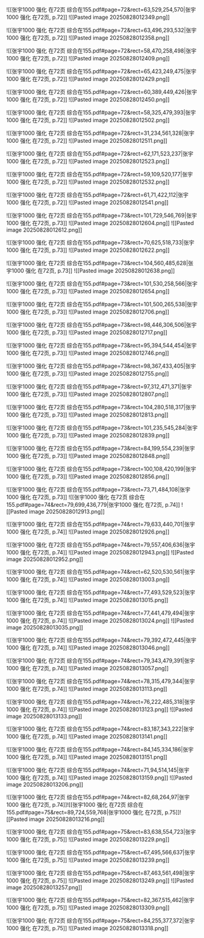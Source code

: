 ![[张宇1000 强化 在72页 综合在155.pdf#page=72&rect=63,529,254,570|张宇1000 强化 在72页, p.72]]
![[Pasted image 20250828012349.png]]


![[张宇1000 强化 在72页 综合在155.pdf#page=72&rect=63,496,293,532|张宇1000 强化 在72页, p.72]]
![[Pasted image 20250828012358.png]]


![[张宇1000 强化 在72页 综合在155.pdf#page=72&rect=58,470,258,498|张宇1000 强化 在72页, p.72]]
![[Pasted image 20250828012409.png]]


![[张宇1000 强化 在72页 综合在155.pdf#page=72&rect=65,423,249,475|张宇1000 强化 在72页, p.72]]
![[Pasted image 20250828012429.png]]


![[张宇1000 强化 在72页 综合在155.pdf#page=72&rect=60,389,449,426|张宇1000 强化 在72页, p.72]]
![[Pasted image 20250828012450.png]]


![[张宇1000 强化 在72页 综合在155.pdf#page=72&rect=58,325,479,393|张宇1000 强化 在72页, p.72]]
![[Pasted image 20250828012502.png]]


![[张宇1000 强化 在72页 综合在155.pdf#page=72&rect=31,234,561,328|张宇1000 强化 在72页, p.72]]
![[Pasted image 20250828012511.png]]


![[张宇1000 强化 在72页 综合在155.pdf#page=72&rect=62,171,523,237|张宇1000 强化 在72页, p.72]]
![[Pasted image 20250828012523.png]]


![[张宇1000 强化 在72页 综合在155.pdf#page=72&rect=59,109,520,177|张宇1000 强化 在72页, p.72]]
![[Pasted image 20250828012532.png]]


![[张宇1000 强化 在72页 综合在155.pdf#page=72&rect=61,71,422,112|张宇1000 强化 在72页, p.72]]
![[Pasted image 20250828012541.png]]


![[张宇1000 强化 在72页 综合在155.pdf#page=73&rect=101,729,546,769|张宇1000 强化 在72页, p.73]]
![[Pasted image 20250828012604.png]]
![[Pasted image 20250828012612.png]]

![[张宇1000 强化 在72页 综合在155.pdf#page=73&rect=70,625,518,733|张宇1000 强化 在72页, p.73]]
![[Pasted image 20250828012622.png]]


![[张宇1000 强化 在72页 综合在155.pdf#page=73&rect=104,560,485,628|张宇1000 强化 在72页, p.73]]
![[Pasted image 20250828012638.png]]


![[张宇1000 强化 在72页 综合在155.pdf#page=73&rect=101,530,258,566|张宇1000 强化 在72页, p.73]]
![[Pasted image 20250828012654.png]]


![[张宇1000 强化 在72页 综合在155.pdf#page=73&rect=101,500,265,538|张宇1000 强化 在72页, p.73]]
![[Pasted image 20250828012706.png]]


![[张宇1000 强化 在72页 综合在155.pdf#page=73&rect=98,446,306,506|张宇1000 强化 在72页, p.73]]
![[Pasted image 20250828012717.png]]


![[张宇1000 强化 在72页 综合在155.pdf#page=73&rect=95,394,544,454|张宇1000 强化 在72页, p.73]]
![[Pasted image 20250828012746.png]]


![[张宇1000 强化 在72页 综合在155.pdf#page=73&rect=98,367,433,405|张宇1000 强化 在72页, p.73]]
![[Pasted image 20250828012755.png]]


![[张宇1000 强化 在72页 综合在155.pdf#page=73&rect=97,312,471,371|张宇1000 强化 在72页, p.73]]
![[Pasted image 20250828012807.png]]


![[张宇1000 强化 在72页 综合在155.pdf#page=73&rect=104,280,518,317|张宇1000 强化 在72页, p.73]]
![[Pasted image 20250828012813.png]]


![[张宇1000 强化 在72页 综合在155.pdf#page=73&rect=101,235,545,284|张宇1000 强化 在72页, p.73]]
![[Pasted image 20250828012839.png]]


![[张宇1000 强化 在72页 综合在155.pdf#page=73&rect=84,199,554,239|张宇1000 强化 在72页, p.73]]
![[Pasted image 20250828012848.png]]


![[张宇1000 强化 在72页 综合在155.pdf#page=73&rect=100,108,420,199|张宇1000 强化 在72页, p.73]]
![[Pasted image 20250828012856.png]]


![[张宇1000 强化 在72页 综合在155.pdf#page=73&rect=73,71,484,108|张宇1000 强化 在72页, p.73]]
![[张宇1000 强化 在72页 综合在155.pdf#page=74&rect=79,699,436,779|张宇1000 强化 在72页, p.74]]
![[Pasted image 20250828012913.png]]


![[张宇1000 强化 在72页 综合在155.pdf#page=74&rect=79,633,440,701|张宇1000 强化 在72页, p.74]]
![[Pasted image 20250828012926.png]]


![[张宇1000 强化 在72页 综合在155.pdf#page=74&rect=79,557,406,636|张宇1000 强化 在72页, p.74]]
![[Pasted image 20250828012943.png]]
![[Pasted image 20250828012952.png]]

![[张宇1000 强化 在72页 综合在155.pdf#page=74&rect=62,520,530,561|张宇1000 强化 在72页, p.74]]
![[Pasted image 20250828013003.png]]

![[张宇1000 强化 在72页 综合在155.pdf#page=74&rect=77,493,529,523|张宇1000 强化 在72页, p.74]]
![[Pasted image 20250828013015.png]]


![[张宇1000 强化 在72页 综合在155.pdf#page=74&rect=77,441,479,494|张宇1000 强化 在72页, p.74]]
![[Pasted image 20250828013024.png]]
![[Pasted image 20250828013035.png]]

![[张宇1000 强化 在72页 综合在155.pdf#page=74&rect=79,392,472,445|张宇1000 强化 在72页, p.74]]
![[Pasted image 20250828013046.png]]


![[张宇1000 强化 在72页 综合在155.pdf#page=74&rect=79,343,479,391|张宇1000 强化 在72页, p.74]]
![[Pasted image 20250828013057.png]]


![[张宇1000 强化 在72页 综合在155.pdf#page=74&rect=78,315,479,344|张宇1000 强化 在72页, p.74]]
![[Pasted image 20250828013113.png]]


![[张宇1000 强化 在72页 综合在155.pdf#page=74&rect=76,222,485,318|张宇1000 强化 在72页, p.74]]
![[Pasted image 20250828013123.png]]
![[Pasted image 20250828013133.png]]

![[张宇1000 强化 在72页 综合在155.pdf#page=74&rect=83,187,343,222|张宇1000 强化 在72页, p.74]]
![[Pasted image 20250828013141.png]]


![[张宇1000 强化 在72页 综合在155.pdf#page=74&rect=84,145,334,186|张宇1000 强化 在72页, p.74]]
![[Pasted image 20250828013151.png]]


![[张宇1000 强化 在72页 综合在155.pdf#page=74&rect=71,94,514,145|张宇1000 强化 在72页, p.74]]
![[Pasted image 20250828013159.png]]
![[Pasted image 20250828013206.png]]

![[张宇1000 强化 在72页 综合在155.pdf#page=74&rect=82,68,264,97|张宇1000 强化 在72页, p.74]]![[张宇1000 强化 在72页 综合在155.pdf#page=75&rect=89,724,559,768|张宇1000 强化 在72页, p.75]]![[Pasted image 20250828013216.png]]



![[张宇1000 强化 在72页 综合在155.pdf#page=75&rect=83,638,554,723|张宇1000 强化 在72页, p.75]]
![[Pasted image 20250828013229.png]]


![[张宇1000 强化 在72页 综合在155.pdf#page=75&rect=67,495,566,637|张宇1000 强化 在72页, p.75]]
![[Pasted image 20250828013239.png]]


![[张宇1000 强化 在72页 综合在155.pdf#page=75&rect=87,463,561,498|张宇1000 强化 在72页, p.75]]
![[Pasted image 20250828013249.png]]
![[Pasted image 20250828013257.png]]

![[张宇1000 强化 在72页 综合在155.pdf#page=75&rect=82,367,515,462|张宇1000 强化 在72页, p.75]]
![[Pasted image 20250828013309.png]]


![[张宇1000 强化 在72页 综合在155.pdf#page=75&rect=84,255,377,372|张宇1000 强化 在72页, p.75]]
![[Pasted image 20250828013318.png]]


